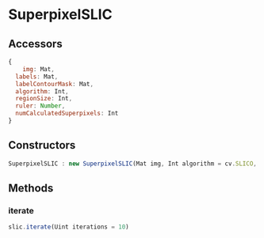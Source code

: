 # SuperpixelSLIC

## Accessors
``` javascript
{
	img: Mat,
  labels: Mat,
  labelContourMask: Mat,
  algorithm: Int,
  regionSize: Int,
  ruler: Number,
  numCalculatedSuperpixels: Int
}
```

<a name="constructors"></a>

## Constructors
``` javascript
SuperpixelSLIC : new SuperpixelSLIC(Mat img, Int algorithm = cv.SLICO, Int regionSize = 10, Number ruler = 10)
```

## Methods

<a name="iterate"></a>

### iterate
``` javascript
slic.iterate(Uint iterations = 10)
```